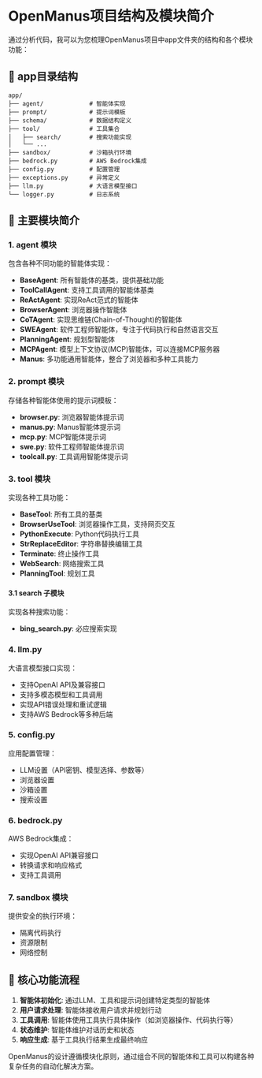 # OpenManus项目结构及模块简介

通过分析代码，我可以为您梳理OpenManus项目中app文件夹的结构和各个模块功能：

## 📁 app目录结构

```
app/
├── agent/             # 智能体实现
├── prompt/            # 提示词模板
├── schema/            # 数据结构定义
├── tool/              # 工具集合
│   ├── search/        # 搜索功能实现
│   └── ...
├── sandbox/           # 沙箱执行环境
├── bedrock.py         # AWS Bedrock集成
├── config.py          # 配置管理
├── exceptions.py      # 异常定义
├── llm.py             # 大语言模型接口
└── logger.py          # 日志系统
```

## 📝 主要模块简介

### 1. agent 模块
包含各种不同功能的智能体实现：

- **BaseAgent**: 所有智能体的基类，提供基础功能
- **ToolCallAgent**: 支持工具调用的智能体基类
- **ReActAgent**: 实现ReAct范式的智能体
- **BrowserAgent**: 浏览器操作智能体
- **CoTAgent**: 实现思维链(Chain-of-Thought)的智能体
- **SWEAgent**: 软件工程师智能体，专注于代码执行和自然语言交互
- **PlanningAgent**: 规划型智能体
- **MCPAgent**: 模型上下文协议(MCP)智能体，可以连接MCP服务器
- **Manus**: 多功能通用智能体，整合了浏览器和多种工具能力

### 2. prompt 模块
存储各种智能体使用的提示词模板：

- **browser.py**: 浏览器智能体提示词
- **manus.py**: Manus智能体提示词
- **mcp.py**: MCP智能体提示词
- **swe.py**: 软件工程师智能体提示词
- **toolcall.py**: 工具调用智能体提示词

### 3. tool 模块
实现各种工具功能：

- **BaseTool**: 所有工具的基类
- **BrowserUseTool**: 浏览器操作工具，支持网页交互
- **PythonExecute**: Python代码执行工具
- **StrReplaceEditor**: 字符串替换编辑工具
- **Terminate**: 终止操作工具
- **WebSearch**: 网络搜索工具
- **PlanningTool**: 规划工具

#### 3.1 search 子模块
实现各种搜索功能：
- **bing_search.py**: 必应搜索实现

### 4. llm.py
大语言模型接口实现：

- 支持OpenAI API及兼容接口
- 支持多模态模型和工具调用
- 实现API错误处理和重试逻辑
- 支持AWS Bedrock等多种后端

### 5. config.py
应用配置管理：

- LLM设置（API密钥、模型选择、参数等）
- 浏览器设置
- 沙箱设置
- 搜索设置

### 6. bedrock.py
AWS Bedrock集成：

- 实现OpenAI API兼容接口
- 转换请求和响应格式
- 支持工具调用

### 7. sandbox 模块
提供安全的执行环境：

- 隔离代码执行
- 资源限制
- 网络控制

## 🔄 核心功能流程

1. **智能体初始化**: 通过LLM、工具和提示词创建特定类型的智能体
2. **用户请求处理**: 智能体接收用户请求并规划行动
3. **工具调用**: 智能体使用工具执行具体操作（如浏览器操作、代码执行等）
4. **状态维护**: 智能体维护对话历史和状态
5. **响应生成**: 基于工具执行结果生成最终响应

OpenManus的设计遵循模块化原则，通过组合不同的智能体和工具可以构建各种复杂任务的自动化解决方案。
